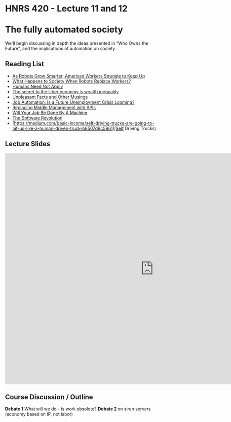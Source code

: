 # HNRS 420 - Lecture 11 and 12 <br/><br/>The fully automated society

We'll begin discussing in depth the ideas presented in "Who Owns the Future", and the implications of automation on society

## Reading List
* [As Robots Grow Smarter, American Workers Struggle to Keep Up](http://www.nytimes.com/2014/12/16/upshot/as-robots-grow-smarter-american-workers-struggle-to-keep-up.html?abt=0002&abg=1)
* [What Happens to Society When Robots Replace Workers?](https://hbr.org/2014/12/what-happens-to-society-when-robots-replace-workers)
* [Humans Need Not Apply](https://www.youtube.com/watch?v=7Pq-S557XQU)
* [The secret to the Uber economy is wealth inequality](http://qz.com/312537/the-secret-to-the-uber-economy-is-wealth-inequality/#)
* [Unpleasant Facts and Other Musings](http://unpleasantfacts.com/the-more-fungible-worker)
* [Job Automation: Is a Future Unemployment Crisis Looming?](http://www.huffingtonpost.com/martin-ford/job-automation-is-a-futur_b_832146.html)
* [Replacing Middle Management with APIs](http://rein.pk/replacing-middle-management-with-apis/)
* [Will Your Job Be Done By A Machine](http://www.npr.org/sections/money/2015/05/21/408234543/will-your-job-be-done-by-a-machine)
* [The Software Revolution](http://blog.samaltman.com/the-software-revolution)
* [https://medium.com/basic-income/self-driving-trucks-are-going-to-hit-us-like-a-human-driven-truck-b8507d9c5961](Self Driving Trucks)

## Lecture Slides
<iframe src="https://docs.google.com/presentation/d/1yt4c9W136XP3y_GCmFYzM_p2bSxwouRiqXwtSC3y-WI/embed?start=false&loop=false&delayms=3000" frameborder="0" width="960" height="749" allowfullscreen="true" mozallowfullscreen="true" webkitallowfullscreen="true"></iframe>


## Course Discussion / Outline
**Debate 1** What will we do - is work obsolete?
**Debate 2** on siren servers (economy based on IP, not labor)
